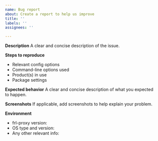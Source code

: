 ```yaml
---
name: Bug report
about: Create a report to help us improve
title: ''
labels: ''
assignees: ''

---
```


**Description**
A clear and concise description of the issue.

**Steps to reproduce**
* Relevant config options
* Command-line options used
* Product(s) in use
* Package settings

**Expected behavior**
A clear and concise description of what you expected to happen.

**Screenshots**
If applicable, add screenshots to help explain your problem.

**Environment**
 - frl-proxy version:
 - OS type and version:
 - Any other relevant info:
